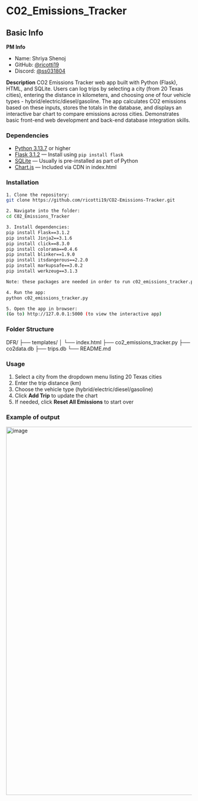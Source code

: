 # C02_Emissions_Tracker
## Basic Info
**PM Info**
- Name: Shriya Shenoj
- GitHub: [@ricotti19](https://github.com/ricotti19)
- Discord: [@ss031804](https://discord.com/users/ss031804)

**Description**
CO2 Emissions Tracker web app built with Python (Flask), HTML, and SQLite. 
Users can log trips by selecting a city (from 20 Texas cities), entering the distance in kilometers, and choosing one of four vehicle types - hybrid/electric/diesel/gasoline. 
The app calculates CO2 emissions based on these inputs, stores the totals in the database, and displays an interactive bar chart to compare emissions across cities.
Demonstrates basic front-end web development and back-end database integration skills.
### Dependencies
* [Python 3.13.7](https://www.python.org/downloads/release/python-3137/) or higher
* [Flask 3.1.2](https://pypi.org/project/Flask/) — Install using `pip install flask`
* [SQLite](https://www.sqlite.org/download.html) — Usually is pre-installed as part of Python
* [Chart.js](https://www.chartjs.org/) — Included via CDN in index.html
### Installation
```bash
1. Clone the repository:
git clone https://github.com/ricotti19/CO2-Emissions-Tracker.git

2. Navigate into the folder:
cd C02_Emissions_Tracker

3. Install dependencies:
pip install Flask==3.1.2
pip install Jinja2==3.1.6
pip install click==8.3.0
pip install colorama==0.4.6
pip install blinker==1.9.0
pip install itsdangerous==2.2.0
pip install markupsafe==3.0.2
pip install werkzeug==3.1.3

Note: these packages are needed in order to run c02_emissions_tracker.py

4. Run the app:
python c02_emissions_tracker.py

5. Open the app in browser:
(Go to) http://127.0.0.1:5000 (to view the interactive app)

```

### Folder Structure

DFR/
├── templates/
│ └── index.html
├── co2_emissions_tracker.py
├── co2data.db
├── trips.db
└── README.md

### Usage
1. Select a city from the dropdown menu listing 20 Texas cities
2. Enter the trip distance (km)
3. Choose the vehicle type (hybrid/electric/diesel/gasoline)
4. Click **Add Trip** to update the chart
5. If needed, click **Reset All Emissions** to start over

### Example of output
<img width="1908" height="996" alt="image" src="https://github.com/user-attachments/assets/fe451b84-982f-4e04-b1b7-02e3feef55d4" />

